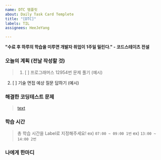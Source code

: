 ```yaml
---
name: DTC 템플릿
about: Daily Task Card Templete
title: "[DTC]"
labels: TIL
assignees: HeeJeYang

---
```


**"수료 후 하루의 학습을 미루면 개발자 취업이 1주일 밀린다." - 코드스테이츠 전설**

### 오늘의 계획 (전날 작성할 것)
>1. [ ] 프로그래머스 12954번 문제 풀기 (예시)
2. [ ] 기술 면접 예상 질문 답하기 (예시)

### 해결한 코딩테스트 문제
> [text](link)

### 학습 시간
> 총 학습 시간을 Label로 지정해주세요!
ex) `07:00 ~ 09:00 1번`
ex) `13:00 ~ 14:00 2번`

### 나에게 한마디
>
